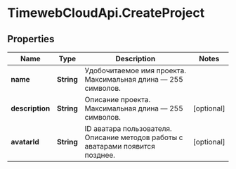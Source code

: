 # TimewebCloudApi.CreateProject

## Properties

Name | Type | Description | Notes
------------ | ------------- | ------------- | -------------
**name** | **String** | Удобочитаемое имя проекта. Максимальная длина — 255 символов. | 
**description** | **String** | Описание проекта. Максимальная длина — 255 символов. | [optional] 
**avatarId** | **String** | ID аватара пользователя. Описание методов работы с аватарами появится позднее. | [optional] 


